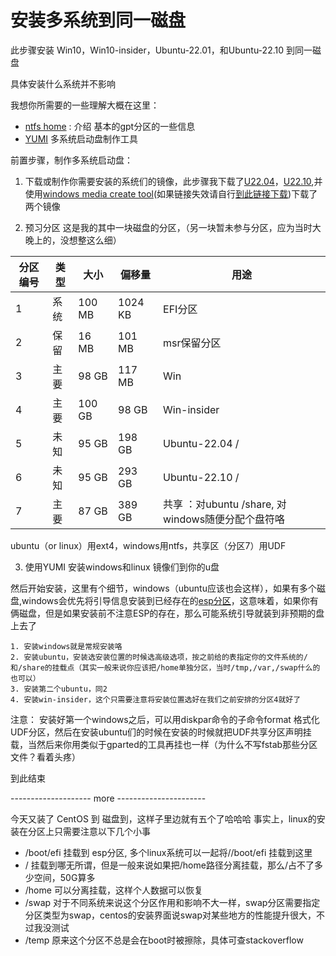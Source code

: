 # 安装多系统到同一磁盘
此步骤安装 Win10，Win10-insider，Ubuntu-22.01，和Ubuntu-22.10 到同一磁盘

具体安装什么系统并不影响

我想你所需要的一些理解大概在这里：
* [ntfs home](ntfs.com) : 介绍 基本的gpt分区的一些信息
* [YUMI](https://www.pendrivelinux.com/yumi-multiboot-usb-creator/) 多系统启动盘制作工具

前置步骤，制作多系统启动盘：

1. 下载或制作你需要安装的系统们的镜像，此步骤我下载了[U22.04](https://mirrors.tuna.tsinghua.edu.cn/ubuntu-releases/22.04/ubuntu-22.04.1-desktop-amd64.iso)，[U22.10](https://mirrors.tuna.tsinghua.edu.cn/ubuntu-releases/22.10/ubuntu-22.10-desktop-amd64.iso),并使用[windows media create tool](https://download.microsoft.com/download/9/e/a/9eac306f-d134-4609-9c58-35d1638c2363/MediaCreationTool22H2.exe)(如果链接失效请自行[到此链接下载](https://www.microsoft.com/zh-cn/software-download/windows10))下载了两个镜像

2. 预习分区
这是我的其中一块磁盘的分区，（另一块暂未参与分区，应为当时大晚上的，没想整这么细）

 |分区编号| 类型 |大小|偏移量|用途           |
 |------|-----|------|-------|-------------|
 |  1   | 系统|100 MB| 1024 KB|EFI分区      |
 |  2   | 保留| 16 MB|  101 MB|msr保留分区  |
 |  3   | 主要| 98 GB|  117 MB|Win         |
 |  4   | 主要|100 GB|   98 GB|Win-insider |
 |  5   | 未知| 95 GB|  198 GB|Ubuntu-22.04 /|
 |  6   | 未知| 95 GB|  293 GB|Ubuntu-22.10 /|
 |  7   | 主要| 87 GB|  389 GB|共享 ：对ubuntu /share, 对windows随便分配个盘符咯|

ubuntu（or linux）用ext4，windows用ntfs，共享区（分区7）用UDF


3. 使用YUMI 安装windows和linux 镜像们到你的u盘


然后开始安装，这里有个细节，windows（ubuntu应该也会这样），如果有多个磁盘,windows会优先将引导信息安装到已经存在的[esp分区](https://wiki.archlinux.org/title/EFI_system_partition_(%E7%AE%80%E4%BD%93%E4%B8%AD%E6%96%87))，这意味着，如果你有俩磁盘，但是如果安装前不注意ESP的存在，那么可能系统引导就装到非预期的盘上去了

    1. 安装windows就是常规安装咯
    2. 安装ubuntu，安装选安装位置的时候选高级选项，按之前给的表指定你的文件系统的/和/share的挂载点（其实一般来说你应该把/home单独分区，当时/tmp,/var,/swap什么的也可以）
    3. 安装第二个ubuntu，同2
    4. 安装win-insider，这个只需要注意将安装位置选好在我们之前安排的分区4就好了
注意： 安装好第一个windows之后，可以用diskpar命令的子命令format 格式化UDF分区，然后在安装ubuntu们的时候在安装的时候就把UDF共享分区声明挂载，当然后来你用类似于gparted的工具再挂也一样（为什么不写fstab那些分区文件？看着头疼）

到此结束

-------------------- more ----------------------

今天又装了 CentOS 到 磁盘到，这样子里边就有五个了哈哈哈
事实上，linux的安装在分区上只需要注意以下几个小事
* /boot/efi 挂载到 esp分区, 多个linux系统可以一起将//boot/efi 挂载到这里
* / 挂载到哪无所谓，但是一般来说如果把/home路径分离挂载，那么/占不了多少空间，50G算多
* /home 可以分离挂载，这样个人数据可以恢复
* /swap 对于不同系统来说这个分区作用和影响不大一样，swap分区需要指定分区类型为swap，centos的安装界面说swap对某些地方的性能提升很大，不过我没测试
* /temp 原来这个分区不总是会在boot时被擦除，具体可查stackoverflow